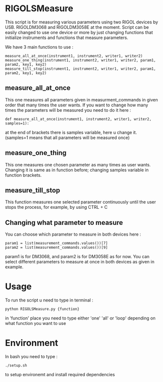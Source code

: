 # RIGOLSMeasure
This script is for measuring various parameters using two RIGOL devices by USB. RIGOLDM3068 and RIGOLDM3058E at the moment. 
Script can be easily changed to use one device or more by just changing functions that initialize instruments and 
functions that measure parameters.

We have 3 main functions to use :

```
measure_all_at_once(instrument1, instrument2, writer1, writer2)
measure_one_thing(instrument1, instrument2, writer1, writer2, param1, param2, key1, key2)
measure_till_stop(instrument1, instrument2, writer1, writer2, param1, param2, key1, key2)
```

## measure_all_at_once
This one measures all parameters given in measurment_commands in given order that many times the user wants. 
If you want to change how many times the parameters will be measured you need to do it here :

```
def measure_all_at_once(instrument1, instrument2, writer1, writer2, samples=1):
```
at the end of brackets there is samples variable, here u change it. (samples=1 means that all parameters will be measured once)

## measure_one_thing
This one measures one chosen parameter as many times as user wants. 
Changing it is same as in function before; changing samples variable in function brackets.

## measure_till_stop
This function measures one selected parameter continuously until the user stops the process, for example, by using CTRL + C

## Changing what parameter to measure
You can choose which parameter to measure in both devices here :

```
param1 = list(measurement_commands.values())[7]  
param2 = list(measurement_commands.values())[9] 
```

param1 is for DM3068, and param2 is for DM3058E as for now. 
You can select different parameters to measure at once in both devices as given in example.

# Usage
To run the script u need to type in terminal :

```
python RIGOLSMeasure.py {function}
```

in 'function' place you need to type either 'one' 'all' or 'loop' depending on what function you want to use

# Environment

In bash you need to type : 

```
./setup.sh
```

to setup environemt and install required dependencies